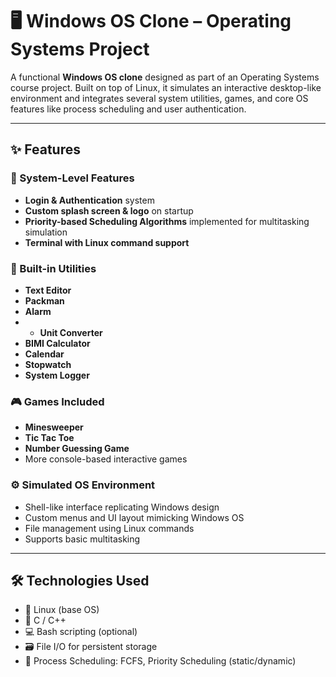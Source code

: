 # 🖥️ Windows OS Clone – Operating Systems Project

A functional **Windows OS clone** designed as part of an Operating Systems course project. Built on top of Linux, it simulates an interactive desktop-like environment and integrates several system utilities, games, and core OS features like process scheduling and user authentication.

---

## ✨ Features

### 🔐 System-Level Features
- **Login & Authentication** system
- **Custom splash screen & logo** on startup
- **Priority-based Scheduling Algorithms** implemented for multitasking simulation
- **Terminal with Linux command support**

### 🧰 Built-in Utilities
- **Text Editor**
- **Packman**
- **Alarm**
- - **Unit Converter**
- **BIMI Calculator**
- **Calendar**
- **Stopwatch**
- **System Logger**

### 🎮 Games Included
- **Minesweeper**
- **Tic Tac Toe**
- **Number Guessing Game**
- More console-based interactive games

### ⚙️ Simulated OS Environment
- Shell-like interface replicating Windows design
- Custom menus and UI layout mimicking Windows OS
- File management using Linux commands
- Supports basic multitasking

---

## 🛠️ Technologies Used

- 🐧 Linux (base OS)
- 🧠 C / C++
- 💻 Bash scripting (optional)
- 🗃️ File I/O for persistent storage
- 🧩 Process Scheduling: FCFS, Priority Scheduling (static/dynamic)
